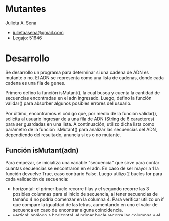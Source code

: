 # Mutantes
Julieta A. Sena
 - julietaasena@gmail.com
 - Legajo: 51646

# Desarrollo
 Se desarrollo un programa para determinar si una cadena de ADN es mutante o no. El ADN se representa como una lista de cadenas, donde cada cadena es una fila de genes.
 
 Primero defino la función isMutant(), la cual busca y cuenta la cantidad de secuencias encontradas en el adn ingresado. Luego, defino la función validar() para absorber algunos posibles errores del usuario.
 
 Por último, encontramos el código que, por medio de la función validar(), solicita al usuario ingresar de a una fila de ADN (String de 6 caracteres) para ser guardadas en una lista. A continuación, utilizo dicha lista como parámetro de la función isMutant() para analizar las secuencias del ADN, dependiendo del resultado, anuncia si es o no mutante.
 
## Función isMutant(adn)
Para empezar, se inicializa una variable "secuencia" que sirve para contar cuantas secuencias se encontraron en el adn. En caso de ser mayor a 1 la función devuelve True, caso contrario False.
Luego utilizo 2 bucles for para cada validación de secuencia:
 - horizontal: el primer bucle recorre filas y el segundo recorre las 3 posibles columnas para el inicio de secuencia, al tener secuencias de tamaño 4 no podria comenzar en la columna 4. Para verificar utilizo un if que compare la igualdad de las letras, aumentando en uno el valor de secuenca en caso de encontrar alguna coincidencia.
 - vertical: análogo a horizontal, el primer bucle recorre las columnas y el segundo recorre las 3 posibles filas para el inicio de secuencia.
 - diagonal hacia abajo: los bucle recorren las 3 posibles filas y columnas de inicio de secuencia. Para verificar utilizo un if que compare la igualdad de las letras entre las casillas en diagonal, , aumentando en uno el valor de secuenca en caso de encontrar alguna coincidencia.
 - diagonal hacia arriba: funciona de igual manera que diagonal hacia abajo con la diferencia que recorre las ultimas 3 filas y las casillas en diagonal van decreciendo.
## Función validar(i)
Esta funcion se desarrollo para abarcar posibles errores del usuario. Por un lado, corrobora que la cantidad y el tipo de letras ingresadas sean las correctas, caso contrario pide ingresar nuevamente la fila. Por el otro, abarca la posibilidad del uso de minúsculas.

# Casos

## Caso 1 : Mutante
Ingreso las siguientes filas de instrucciones:

ATGCGA

CACTGT

TCATTG

CATATC

TGAGGG

CCTGAA

Se encuentran 2 secencias diagonales: la primera comienza en la fila 1 columna 1 con la letra A y desciende a la derecha, la segunda comienza en la fila 1 columna 4 y desciende a la izquierda.

## Caso 2 : Mutante
En este caso probaremos la validación del ingreso equivocado de genes.

aTgcGA  -> acepta ingresos de minúsculas por lo que continúa con el programa

CACTGTT -> al ingresar una letra demás (o de menos) vuelve a pedir la fila

CACTGT

TCATTr  -> al ingresar una letra que no corresponde vuelve a pedir la fila

TCATTT

CATATC

TGAGGG

CCTGAA

Al ser la misma matriz del caso 1 se encuentran 2 secencias diagonales.

## Caso 3 : Mutante
Ingreso las siguientes filas de instrucciones:

GTCAAT

TTGACT

TTTAGC

GAAAAC

CAGTGC

CCCATG

Se encuentran 2 secuencias: una horizontal en la fila 4 y una vertical en la columna 4.

## Caso 4 : No Mutante
Ingreso las siguientes filas de instrucciones:

GTCAAC

TTGACC

TTTAGT

GccAAG

CAGTGA

CCCATG

Se encuentra únicamente una secuencia en la columna 4.
